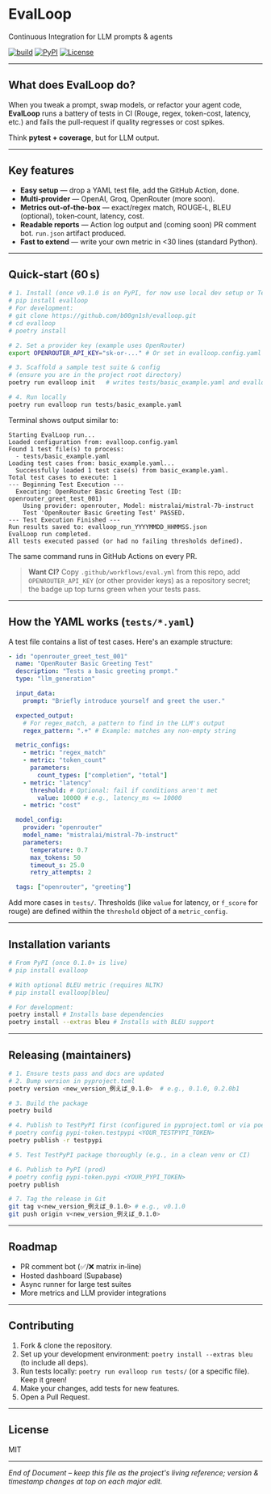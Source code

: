 # EvalLoop

Continuous Integration for LLM prompts & agents

[![build](https://github.com/b00gn1sh/evalloop/actions/workflows/eval.yml/badge.svg)](https://github.com/b00gn1sh/evalloop/actions)
[![PyPI](https://img.shields.io/pypi/v/evalloop.svg)](https://pypi.org/project/evalloop/)
[![License](https://img.shields.io/github/license/b00gn1sh/evalloop.svg)](LICENSE)

---

## What does EvalLoop do?

When you tweak a prompt, swap models, or refactor your agent code, **EvalLoop** runs a battery of tests in CI (Rouge, regex, token-cost, latency, etc.) and fails the pull-request if quality regresses or cost spikes.

Think **pytest + coverage**, but for LLM output.

---

## Key features

*   **Easy setup** — drop a YAML test file, add the GitHub Action, done.
*   **Multi‑provider** — OpenAI, Groq, OpenRouter (more soon).
*   **Metrics out‑of‑the‑box** — exact/regex match, ROUGE‑L, BLEU (optional), token‑count, latency, cost.
*   **Readable reports** — Action log output and (coming soon) PR comment bot. `run.json` artifact produced.
*   **Fast to extend** — write your own metric in <30 lines (standard Python).

---

## Quick‑start (60 s)

```bash
# 1. Install (once v0.1.0 is on PyPI, for now use local dev setup or TestPyPI)
# pip install evalloop 
# For development:
# git clone https://github.com/b00gn1sh/evalloop.git
# cd evalloop
# poetry install

# 2. Set a provider key (example uses OpenRouter)
export OPENROUTER_API_KEY="sk-or-..." # Or set in evalloop.config.yaml

# 3. Scaffold a sample test suite & config
# (ensure you are in the project root directory)
poetry run evalloop init   # writes tests/basic_example.yaml and evalloop.config.yaml

# 4. Run locally
poetry run evalloop run tests/basic_example.yaml
```

Terminal shows output similar to:
```
Starting EvalLoop run...
Loaded configuration from: evalloop.config.yaml
Found 1 test file(s) to process:
  - tests/basic_example.yaml
Loading test cases from: basic_example.yaml...
  Successfully loaded 1 test case(s) from basic_example.yaml.
Total test cases to execute: 1
--- Beginning Test Execution ---
  Executing: OpenRouter Basic Greeting Test (ID: openrouter_greet_test_001)
    Using provider: openrouter, Model: mistralai/mistral-7b-instruct
    Test 'OpenRouter Basic Greeting Test' PASSED.
--- Test Execution Finished ---
Run results saved to: evalloop_run_YYYYMMDD_HHMMSS.json
EvalLoop run completed.
All tests executed passed (or had no failing thresholds defined).
```

The same command runs in GitHub Actions on every PR.

> **Want CI?** Copy `.github/workflows/eval.yml` from this repo, add `OPENROUTER_API_KEY` (or other provider keys) as a repository secret; the badge up top turns green when your tests pass.

---

## How the YAML works (`tests/*.yaml`)

A test file contains a list of test cases. Here's an example structure:

```yaml
- id: "openrouter_greet_test_001"
  name: "OpenRouter Basic Greeting Test"
  description: "Tests a basic greeting prompt."
  type: "llm_generation"

  input_data:
    prompt: "Briefly introduce yourself and greet the user."

  expected_output:
    # For regex_match, a pattern to find in the LLM's output
    regex_pattern: ".+" # Example: matches any non-empty string

  metric_configs:
    - metric: "regex_match" 
    - metric: "token_count"
      parameters:
        count_types: ["completion", "total"]
    - metric: "latency"
      threshold: # Optional: fail if conditions aren't met
        value: 10000 # e.g., latency_ms <= 10000
    - metric: "cost" 

  model_config:
    provider: "openrouter"
    model_name: "mistralai/mistral-7b-instruct"
    parameters:
      temperature: 0.7
      max_tokens: 50
      timeout_s: 25.0 
      retry_attempts: 2

  tags: ["openrouter", "greeting"] 
```
Add more cases in `tests/`. Thresholds (like `value` for latency, or `f_score` for rouge) are defined within the `threshold` object of a `metric_config`.

---

## Installation variants

```bash
# From PyPI (once 0.1.0+ is live)
# pip install evalloop

# With optional BLEU metric (requires NLTK)
# pip install evalloop[bleu]

# For development:
poetry install # Installs base dependencies
poetry install --extras bleu # Installs with BLEU support
```

---

## Releasing (maintainers)

```bash
# 1. Ensure tests pass and docs are updated
# 2. Bump version in pyproject.toml
poetry version <new_version_例えば_0.1.0>  # e.g., 0.1.0, 0.2.0b1

# 3. Build the package
poetry build

# 4. Publish to TestPyPI first (configured in pyproject.toml or via poetry config)
# poetry config pypi-token.testpypi <YOUR_TESTPYPI_TOKEN>
poetry publish -r testpypi

# 5. Test TestPyPI package thoroughly (e.g., in a clean venv or CI)

# 6. Publish to PyPI (prod)
# poetry config pypi-token.pypi <YOUR_PYPI_TOKEN>
poetry publish

# 7. Tag the release in Git
git tag v<new_version_例えば_0.1.0> # e.g., v0.1.0
git push origin v<new_version_例えば_0.1.0>
```

---

## Roadmap

*   PR comment bot (✅/❌ matrix in‑line)
*   Hosted dashboard (Supabase)
*   Async runner for large test suites
*   More metrics and LLM provider integrations

---

## Contributing

1.  Fork & clone the repository.
2.  Set up your development environment: `poetry install --extras bleu` (to include all deps).
3.  Run tests locally: `poetry run evalloop run tests/` (or a specific file). Keep it green!
4.  Make your changes, add tests for new features.
5.  Open a Pull Request.

---

## License

MIT

--- 

*End of Document – keep this file as the project's living reference; version & timestamp changes at top on each major edit.*

<!-- Workflow debug trigger --> 
